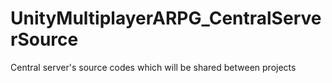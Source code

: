 # UnityMultiplayerARPG_CentralServerSource
Central server's source codes which will be shared between projects

